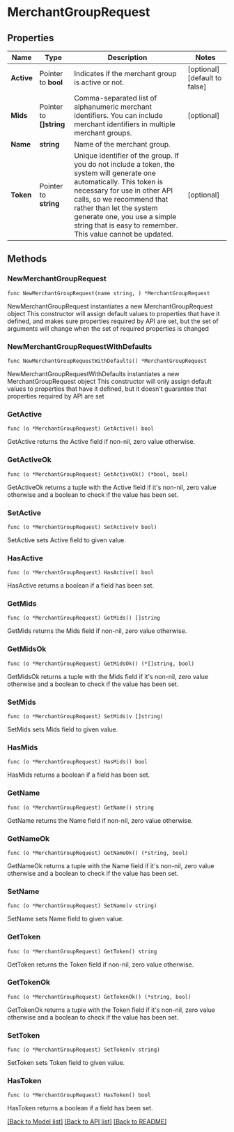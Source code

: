 # MerchantGroupRequest

## Properties

Name | Type | Description | Notes
------------ | ------------- | ------------- | -------------
**Active** | Pointer to **bool** | Indicates if the merchant group is active or not. | [optional] [default to false]
**Mids** | Pointer to **[]string** | Comma-separated list of alphanumeric merchant identifiers. You can include merchant identifiers in multiple merchant groups. | [optional] 
**Name** | **string** | Name of the merchant group. | 
**Token** | Pointer to **string** | Unique identifier of the group.  If you do not include a token, the system will generate one automatically. This token is necessary for use in other API calls, so we recommend that rather than let the system generate one, you use a simple string that is easy to remember. This value cannot be updated. | [optional] 

## Methods

### NewMerchantGroupRequest

`func NewMerchantGroupRequest(name string, ) *MerchantGroupRequest`

NewMerchantGroupRequest instantiates a new MerchantGroupRequest object
This constructor will assign default values to properties that have it defined,
and makes sure properties required by API are set, but the set of arguments
will change when the set of required properties is changed

### NewMerchantGroupRequestWithDefaults

`func NewMerchantGroupRequestWithDefaults() *MerchantGroupRequest`

NewMerchantGroupRequestWithDefaults instantiates a new MerchantGroupRequest object
This constructor will only assign default values to properties that have it defined,
but it doesn't guarantee that properties required by API are set

### GetActive

`func (o *MerchantGroupRequest) GetActive() bool`

GetActive returns the Active field if non-nil, zero value otherwise.

### GetActiveOk

`func (o *MerchantGroupRequest) GetActiveOk() (*bool, bool)`

GetActiveOk returns a tuple with the Active field if it's non-nil, zero value otherwise
and a boolean to check if the value has been set.

### SetActive

`func (o *MerchantGroupRequest) SetActive(v bool)`

SetActive sets Active field to given value.

### HasActive

`func (o *MerchantGroupRequest) HasActive() bool`

HasActive returns a boolean if a field has been set.

### GetMids

`func (o *MerchantGroupRequest) GetMids() []string`

GetMids returns the Mids field if non-nil, zero value otherwise.

### GetMidsOk

`func (o *MerchantGroupRequest) GetMidsOk() (*[]string, bool)`

GetMidsOk returns a tuple with the Mids field if it's non-nil, zero value otherwise
and a boolean to check if the value has been set.

### SetMids

`func (o *MerchantGroupRequest) SetMids(v []string)`

SetMids sets Mids field to given value.

### HasMids

`func (o *MerchantGroupRequest) HasMids() bool`

HasMids returns a boolean if a field has been set.

### GetName

`func (o *MerchantGroupRequest) GetName() string`

GetName returns the Name field if non-nil, zero value otherwise.

### GetNameOk

`func (o *MerchantGroupRequest) GetNameOk() (*string, bool)`

GetNameOk returns a tuple with the Name field if it's non-nil, zero value otherwise
and a boolean to check if the value has been set.

### SetName

`func (o *MerchantGroupRequest) SetName(v string)`

SetName sets Name field to given value.


### GetToken

`func (o *MerchantGroupRequest) GetToken() string`

GetToken returns the Token field if non-nil, zero value otherwise.

### GetTokenOk

`func (o *MerchantGroupRequest) GetTokenOk() (*string, bool)`

GetTokenOk returns a tuple with the Token field if it's non-nil, zero value otherwise
and a boolean to check if the value has been set.

### SetToken

`func (o *MerchantGroupRequest) SetToken(v string)`

SetToken sets Token field to given value.

### HasToken

`func (o *MerchantGroupRequest) HasToken() bool`

HasToken returns a boolean if a field has been set.


[[Back to Model list]](../README.md#documentation-for-models) [[Back to API list]](../README.md#documentation-for-api-endpoints) [[Back to README]](../README.md)


